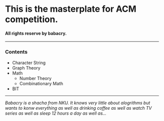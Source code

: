 # **This is the masterplate for ACM competition.**
#### All rights reserve by babacry.
------------------------------------------------
### **Contents**
> 
- Character String
- Graph Theory
- Math
    - Number Theory
    - Combinationary Math
- BIT

--------------------------------

*Babacry is a shacha from NKU. It knows very little about alogrithms but wants to konw everything as well as drinking coffee as well as watch TV series as well as sleep 12 hours a day as well as...*
